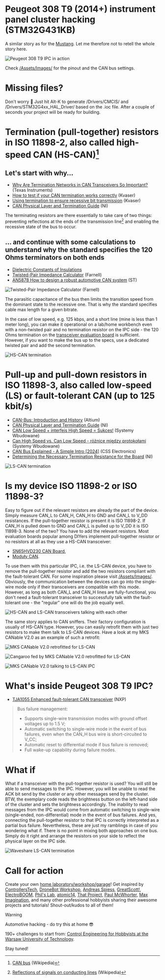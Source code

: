 # Peugeot 308 T9 (2014+) instrument panel cluster hacking (STM32G431KB)
A similar story as for the [Mustang](https://github.com/ufnalski/ford_mustang_cluster_h503rb). Let me therefore not to retell the whole story here.

![Peugeot 308 T9 IPC in action](/Assets/Images/another_peugeot_308_t9_ipc_in_action.jpg)

Check [/Assets/Images/](/Assets/Images/) for the pinout and the CAN bus settings.

# Missing files?
Don't worry :slightly_smiling_face: Just hit Alt-K to generate /Drivers/CMCIS/ and /Drivers/STM32G4xx_HAL_Driver/ based on the .ioc file. After a couple of seconds your project will be ready for building.

# Termination (pull-together) resistors in ISO 11898-2, also called high-speed CAN (HS-CAN)[^1]
## Let's start with why...
* [Why Are Termination Networks in CAN Transceivers So Important?](https://www.ti.com/lit/ta/ssztb40/ssztb40.pdf) (Texas Instruments)
* [How to test if your CAN termination works correctly](https://kvaser.com/developer-blog/how-to-test-your-can-termination-works-correctly/) (Kvaser)
* [Using termination to ensure recessive bit transmission](https://kvaser.com/using-termination-ensure-recessive-bit-transmission/) (Kvaser)
* [CAN Physical Layer and Termination Guide](https://www.ni.com/en/support/documentation/supplemental/09/can-physical-layer-and-termination-guide.html) (NI)

The terminating resistors are there essentially to take care of two things: preventing reflections at the ends of the transmission line[^2] and enabling the recessive state of the bus to occur.

[^1]: [CAN bus](https://en.wikipedia.org/wiki/CAN_bus) (Wikipedia)
[^2]: [Reflections of signals on conducting lines](https://en.wikipedia.org/wiki/Reflections_of_signals_on_conducting_lines) (Wikipedia)

## ... and continue with some calculations to understand why the standard specifies the 120 Ohms terminators on both ends

* [Dielectric Constants of Insulations](https://www.omnicable.com/technical-resources/dielectric-constants-of-insulations)
* [Twisted-Pair Impedance Calculator](https://uk.farnell.com/twisted-pair-impedance) (Farnell)
* [AN5878 How to design a robust automotive CAN system](https://www.st.com/resource/en/application_note/an5878-how-to-design-a-robust-automotive-can-system-stmicroelectronics.pdf) (ST)

![Twisted-Pair Impedance Calculator (Farnell)](/Assets/Images/twisted_pair_impedance_calculator.JPG)

The parasitic capacitance of the bus then limits the transition speed from the dominant state to the recessive one. That is why the standard specifies cable max length for a given bitrate.

In the case of low speed, e.g. 125 kbps, and a short line (mine is less than 1 meter long), you can make it operational on a lab/home workbench even with a non-twisted pair and no termination resistor on the IPC side - the 120 Ohms termination on the [transceiver evaluation board](https://www.waveshare.com/wiki/SN65HVD230_CAN_Board) is sufficient. However, if you want to make the bus up to the specs, use a dedicated twisted pair and add the second termination.

![HS-CAN termination](/Assets/Images/hs_can_termination.png)

# Pull-up and pull-down resistors in ISO 11898-3, also called low-speed (LS) or fault-tolerant CAN (up to 125 kbit/s)
* [CAN-Bus: Introduction and History](https://resources.altium.com/p/Controller-Area-Network-Bus-Introduction-and-History) (Altium)
* [CAN Physical Layer and Termination Guide](https://www.ni.com/en/support/documentation/supplemental/09/can-physical-layer-and-termination-guide.html) (NI)
* [CAN Low Speed + interfejs High Speed = Sukces!](https://www.youtube.com/watch?v=JCZyb7mBZMo) (Systemy Wbudowane)
* [Can High Speed vs. Can Low Speed - różnice między protokołami](https://systemywbudowane.pl/can-high-speed-vs-can-low-speed-roznice-miedzy-protokolami/) (Systemy Wbudowane)
* [CAN Bus Explained - A Simple Intro [2024]](https://www.csselectronics.com/pages/can-bus-simple-intro-tutorial) (CSS Electronics)
* [Determining the Necessary Termination Resistance for the Board](https://www.ni.com/docs/en-US/bundle/ni-xnet/page/determining-the-necessary-termination-resistance-for-the-board.html) (NI)

![LS-CAN termination](/Assets/Images/ls_can_termination.png)

# Is my device ISO 11898-2 or ISO 11898-3?
Easy to figure out if the relevant resistors are already the part of the device. Simply measure CAN_L to CAN_H, CAN_H to GND and CAN_L to V_DD resistances. If the pull-together resistor is present it is ISO 11898-2. If CAN_H is pulled down to GND and CAN_L is pulled up to V_DD it is ISO 11898-3. None of the two? You have to add the relevant resistors. Most evaluation boards popular among DIYers implement pull-together resistor or no resistors at all as they use a HS-CAN transceiver:
* [SN65HVD230 CAN Board](https://www.waveshare.com/wiki/SN65HVD230_CAN_Board),
* [Moduły CAN](https://sklep.msalamon.pl/kategoria/moduly/komunikacyjne/can/).

To use them with this particular IPC, i.e. the LS-CAN device, you have to remove the pull-together resistor and add the two resistors compliant with the fault-tolerant CAN. For some inspiration please visit [/Assets/Images/](/Assets/Images/). Obviously, the communication between the devices can go into the single-wire mode only if their transceivers are compatible with this mode. However, as long as both CAN_L and CAN_H lines are fully-functional, you don't need a fault-tolerant transceiver to successfully talk with the fault-tolerant one - the "regular" one will do the job equally well.

![HS-CAN and LS-CAN transceivers talking with each other](/Assets/Images/fault_tolerant_can_physical_layer.png)

The same story applies to CAN sniffers. Their factory configuration is usually of HS-CAN type. However, you can easily retrofit them with just two resistors to make them talk to LS-CAN devices. Have a look at my MKS CANable V2.0 as an example of such a retrofit:

![MKS CANable V2.0 retrofitted for LS-CAN](/Assets/Images/mks_canable_can_ls.jpg)

![Cangaroo fed by MKS CANable V2.0 retrofitted for LS-CAN](/Assets/Images/can_ls_cangaroo.JPG)

![MKS CANable V2.0 talking to LS-CAN IPC](/Assets/Images/mks_canable_ls_scope.png)

# What's inside Peugeot 308 T9 IPC?
* [TJA1055 Enhanced fault-tolerant CAN transceiver](https://www.nxp.com/docs/en/data-sheet/TJA1055.pdf) (NXP)

> Bus failure management:
> - Supports single-wire transmission modes with ground offset voltages up to 1.5 V;
> - Automatic switching to single-wire mode in the event of bus failures, even when the CAN_H bus wire is short-circuited to V_CC;
> - Automatic reset to differential mode if bus failure is removed;
> - Full wake-up capability during failure modes.

# What if
What if a transceiver with the pull-together resistor is used? You will still be able to send messages to the IPC. However, you will be unable to read the ACK bit send by the cluster or any other messages send by the cluster. BTW, the exemplary code reads the brightness button on the left-hand side of the cluster and sets the brightness accordingly. The inability to read messages from the IPC would come from automatic switching to single-wire (single-ended, non-differential) mode in the event of bus failures. And yes, connecting the pull-together resistor to that IPC is correctly interpreted as a partial bus failure. Nevertheless, these are just my ramblings in case of you wondering what if. There is no point in mixing both approaches on one bus. Simply do it right and arrange the resistors on your side to reflect the physical layer on the IPC side.

![Waveshare LS-CAN termination](/Assets/Images/waveshare_ls_can_termination.jpg)

# Call for action
Create your own [home laboratory/workshop/garage](http://ufnalski.edu.pl/control_engineering_for_hobbyists/2024_dzien_otwarty_we/Dzien_Otwarty_WE_2024_Control_Engineering_for_Hobbyists.pdf)! Get inspired by [ControllersTech](https://www.youtube.com/@ControllersTech), [DroneBot Workshop](https://www.youtube.com/@Dronebotworkshop), [Andreas Spiess](https://www.youtube.com/@AndreasSpiess), [GreatScott!](https://www.youtube.com/@greatscottlab), [ElectroBOOM](https://www.youtube.com/@ElectroBOOM), [Phil's Lab](https://www.youtube.com/@PhilsLab), [atomic14](https://www.youtube.com/@atomic14), [That Project](https://www.youtube.com/@ThatProject), [Paul McWhorter](https://www.youtube.com/@paulmcwhorter), [Max Imagination](https://www.youtube.com/@MaxImagination), and many other professional hobbyists sharing their awesome projects and tutorials! Shout-out/kudos to all of them!

> [!WARNING]
> Automotive hacking - do try this at home :sunglasses:

190+ challenges to start from: [Control Engineering for Hobbyists at the Warsaw University of Technology](http://ufnalski.edu.pl/control_engineering_for_hobbyists/Control_Engineering_for_Hobbyists_list_of_challenges.pdf).

Stay tuned!
